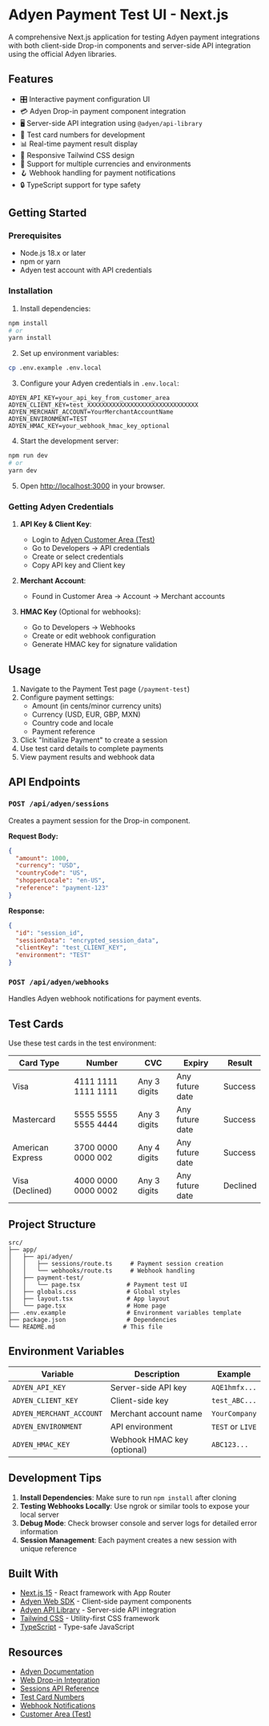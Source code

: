 # Adyen Payment Test UI - Next.js

A comprehensive Next.js application for testing Adyen payment integrations with both client-side Drop-in components and server-side API integration using the official Adyen libraries.

## Features

- 🎛️ Interactive payment configuration UI
- 💳 Adyen Drop-in payment component integration  
- 🖥️ Server-side API integration using `@adyen/api-library`
- 🧪 Test card numbers for development
- 📊 Real-time payment result display
- 🎨 Responsive Tailwind CSS design
- 🔧 Support for multiple currencies and environments
- 🪝 Webhook handling for payment notifications
- 🔒 TypeScript support for type safety

## Getting Started

### Prerequisites

- Node.js 18.x or later
- npm or yarn
- Adyen test account with API credentials

### Installation

1. Install dependencies:
```bash
npm install
# or
yarn install
```

2. Set up environment variables:
```bash
cp .env.example .env.local
```

3. Configure your Adyen credentials in `.env.local`:
```env
ADYEN_API_KEY=your_api_key_from_customer_area
ADYEN_CLIENT_KEY=test_XXXXXXXXXXXXXXXXXXXXXXXXXXXXXXX
ADYEN_MERCHANT_ACCOUNT=YourMerchantAccountName
ADYEN_ENVIRONMENT=TEST
ADYEN_HMAC_KEY=your_webhook_hmac_key_optional
```

4. Start the development server:
```bash
npm run dev
# or
yarn dev
```

5. Open [http://localhost:3000](http://localhost:3000) in your browser.

### Getting Adyen Credentials

1. **API Key & Client Key**: 
   - Login to [Adyen Customer Area (Test)](https://ca-test.adyen.com)
   - Go to Developers → API credentials
   - Create or select credentials
   - Copy API key and Client key

2. **Merchant Account**: 
   - Found in Customer Area → Account → Merchant accounts

3. **HMAC Key** (Optional for webhooks):
   - Go to Developers → Webhooks
   - Create or edit webhook configuration
   - Generate HMAC key for signature validation

## Usage

1. Navigate to the Payment Test page (`/payment-test`)
2. Configure payment settings:
   - Amount (in cents/minor currency units)
   - Currency (USD, EUR, GBP, MXN)
   - Country code and locale
   - Payment reference
3. Click "Initialize Payment" to create a session
4. Use test card details to complete payments
5. View payment results and webhook data

## API Endpoints

### `POST /api/adyen/sessions`
Creates a payment session for the Drop-in component.

**Request Body:**
```json
{
  "amount": 1000,
  "currency": "USD",
  "countryCode": "US",
  "shopperLocale": "en-US",
  "reference": "payment-123"
}
```

**Response:**
```json
{
  "id": "session_id",
  "sessionData": "encrypted_session_data",
  "clientKey": "test_CLIENT_KEY",
  "environment": "TEST"
}
```

### `POST /api/adyen/webhooks`
Handles Adyen webhook notifications for payment events.

## Test Cards

Use these test cards in the test environment:

| Card Type | Number | CVC | Expiry | Result |
|-----------|--------|-----|--------|--------|
| Visa | 4111 1111 1111 1111 | Any 3 digits | Any future date | Success |
| Mastercard | 5555 5555 5555 4444 | Any 3 digits | Any future date | Success |
| American Express | 3700 0000 0000 002 | Any 4 digits | Any future date | Success |
| Visa (Declined) | 4000 0000 0000 0002 | Any 3 digits | Any future date | Declined |

## Project Structure

```
src/
├── app/
│   ├── api/adyen/
│   │   ├── sessions/route.ts     # Payment session creation
│   │   └── webhooks/route.ts     # Webhook handling
│   ├── payment-test/
│   │   └── page.tsx             # Payment test UI
│   ├── globals.css              # Global styles
│   ├── layout.tsx               # App layout
│   └── page.tsx                 # Home page
├── .env.example                 # Environment variables template
├── package.json                 # Dependencies
└── README.md                   # This file
```

## Environment Variables

| Variable | Description | Example |
|----------|-------------|---------|
| `ADYEN_API_KEY` | Server-side API key | `AQE1hmfx...` |
| `ADYEN_CLIENT_KEY` | Client-side key | `test_ABC...` |
| `ADYEN_MERCHANT_ACCOUNT` | Merchant account name | `YourCompany` |
| `ADYEN_ENVIRONMENT` | API environment | `TEST` or `LIVE` |
| `ADYEN_HMAC_KEY` | Webhook HMAC key (optional) | `ABC123...` |

## Development Tips

1. **Install Dependencies**: Make sure to run `npm install` after cloning
2. **Testing Webhooks Locally**: Use ngrok or similar tools to expose your local server
3. **Debug Mode**: Check browser console and server logs for detailed error information
4. **Session Management**: Each payment creates a new session with unique reference

## Built With

- [Next.js 15](https://nextjs.org/) - React framework with App Router
- [Adyen Web SDK](https://docs.adyen.com/online-payments/web-drop-in) - Client-side payment components
- [Adyen API Library](https://docs.adyen.com/development-resources/libraries#javascript) - Server-side API integration
- [Tailwind CSS](https://tailwindcss.com/) - Utility-first CSS framework
- [TypeScript](https://www.typescriptlang.org/) - Type-safe JavaScript

## Resources

- [Adyen Documentation](https://docs.adyen.com)
- [Web Drop-in Integration](https://docs.adyen.com/online-payments/web-drop-in)
- [Sessions API Reference](https://docs.adyen.com/api-explorer/#/CheckoutService/v70/sessions)
- [Test Card Numbers](https://docs.adyen.com/development-resources/testing/test-card-numbers)
- [Webhook Notifications](https://docs.adyen.com/development-resources/webhooks)
- [Customer Area (Test)](https://ca-test.adyen.com)
